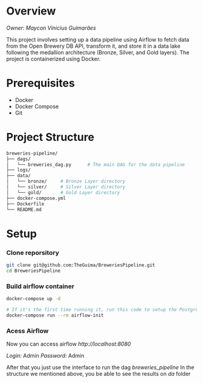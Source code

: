 # Overview
*Owner: Maycon Vinicius Guimarães*

This project involves setting up a data pipeline using Airflow to fetch data from the Open Brewery DB API, transform it, and store it in a data lake following the medallion architecture (Bronze, Silver, and Gold layers). The project is containerized using Docker.


# Prerequisites
- Docker
- Docker Compose
- Git

# Project Structure

```bash
breweries-pipeline/
├── dags/
│   └── breweries_dag.py      # The main DAG for the data pipeline
├── logs/
├── data/
│   └── bronze/     # Bronze Layer directory
│   └── silver/     # Silver Layer directory
│   └── gold/       # Gold Layer directory
├── docker-compose.yml       
├── Dockerfile
└── README.md
``` 

# Setup

### Clone reporsitory

```bash
git clone git@github.com:TheGuima/BreweriesPipeline.git
cd BreweriesPipeline
```

### Build airflow container
```bash
docker-compose up -d

# If it's the first time running it, run this code to setup the Postgres Database
docker-compose run --rm airflow-init

```
### Acess Airflow

Now you can access airflow *http://localhost:8080*

*Login:* Admin
*Password:* Admin

After that you just use the interface to run the dag *breweries_pipeline*
In the structure we mentioned above, you be able to see the results on *da* folder